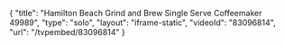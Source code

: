 {
    "title": "Hamilton Beach Grind and Brew Single Serve Coffeemaker 49989",
    "type": "solo",
    "layout": "iframe-static",
    "videoId": "83096814",
    "url": "\/tvpembed\/83096814"
}